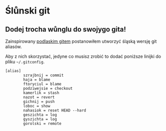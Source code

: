Ślůnski git
===========

Dodej trocha wůnglu do swojygo gita!
------------------------------------

Zainspirowany [podlaskim gitem](https://github.com/maciejkorsan/podlaskigit) postanowiłem utworzyć śląską wersję git aliasów.

Aby z nich skorzystać, jedyne co musisz zrobić to dodać poniższe linijki do pliku `~/.gitconfig`.


```
[alias]
        szrajbnij = commit
        haja = blame
        ftoryciul = blame
        podziwejsie = checkout
        kamerlik = stash
        nazot = revert
        gichnij = push
        loboc = show
        nahasiok = reset HEAD --hard
        geszichta = log
        gyszichta = log
        gorolski = remote
```
